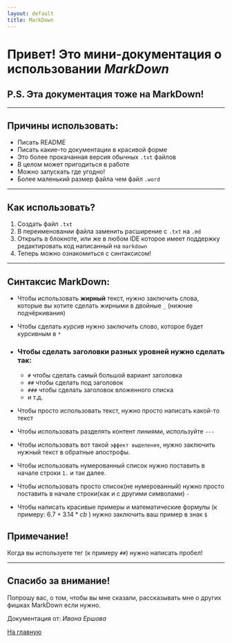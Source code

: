 ```yaml
---
layout: default
title: MarkDown
---
```


# Привет! Это мини-документация о использовании *MarkDown*
## P.S. Эта документация тоже на MarkDown!

---

## Причины использовать:
- Писать README
- Писать какие-то документации в красивой форме
- Это более прокачанная версия обычных `.txt` файлов
- В целом может пригодиться в работе
- Можно запускать где угодно!
- Более маленький размер файла чем файл `.word`

---

## Как использовать?
1. Создать файл `.txt`
2. В переименовании файла заменить расширение с `.txt` на `.md`
3. Открыть в блокноте, или же в любом IDE которое имеет поддержку редактировать код написанный на `markdown`
4. Теперь можно ознакомиться с синтаксисом!

---

## Синтаксис MarkDown:
- Чтобы использовать __жирный__ текст, нужно заключить слова, которые вы хотите сделать жирными в двойные `_` (нижние подчёркивания)

- Чтобы сделать *курсив* нужно заключить слово, которое будет курсивным в `*`

- ### Чтобы сделать заголовки разных уровней нужно сделать так:
  - `#` чтобы сделать самый большой вариант заголовка
  - `##` чтобы сделать под заголовок
  - `###` чтобы сделать заголовок вложенного списка
  - и т.д.


- Чтобы просто использовать текст, нужно просто написать какой-то текст


- Чтобы использовать разделять контент линиями, используйте `---`


- Чтобы использовать вот такой `эффект выделения`, нужно заключить нужный текст в обратные апострофы.


- Чтобы использовать нумерованный список нужно поставить в начале строки `1.` и так далее.


- Чтобы использовать просто список(не нумерованный) нужно просто поставить в начале строки(как и с другими символами) `-`


- Чтобы написать красивые примеры и математические формулы (к примеру: $6.7 + 3.14 * cb$ ) нужно заключить ваш пример в знак `$`


## Примечание!

Когда вы используете тег (к примеру `##`) нужно написать пробел!

---

## Спасибо за внимание!

Попрошу вас, о том, чтобы вы мне сказали, рассказывать мне о других фишках MarkDown если нужно.

Документация от: *Ивана Ершова*

[На главную](index.md)

